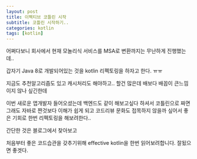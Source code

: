 ```yaml
---
layout: post
title: 이펙티브 코틀린 시작
subtitle: 코틀린 시작하기..
categories: kotlin
tags: [kotlin]
---
```


어쩌다보니 회사에서 현재 모놀리식 서비스를 MSA로 변환까지는 무난하게 진행했는데..

갑자기 Java 8로 개발되어있는 것을 kotlin 리펙토링을 하자고 한다. ㅠㅠ  

지금도 추천알고리즘도 있고 캐시처리도 해야하고.. 할건 많은데 배보다 배꼽이 큰느낌이지 않나 싶긴한데 

이번 새로운 앱개발자 들어오셨는데 백엔드도 같이 해보고싶다 하셔서 코틀린으로 짜면 그래도 자바로 짠것보다 이해가 쉽게 되고 코드리뷰 문화도 접목하지 않을까 싶어서 
좋은 기회로 한번 리펙토링을 해보려한다..

간단한 것은 블로그에서 찾아보고 

처음부터 좋은 코드습관을 갖추기위해 effective kotlin을 한번 읽어보려합니다. 잘됬으면 좋겟다.